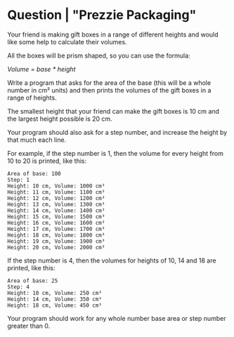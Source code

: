 # Question | "Prezzie Packaging"

Your friend is making gift boxes in a range of different heights and would like some help to calculate their volumes.

All the boxes will be prism shaped, so you can use the formula:

*Volume = base * height*

Write a program that asks for the area of the base (this will be a whole number in cm² units) and then prints the volumes of the gift boxes in a range of heights.

The smallest height that your friend can make the gift boxes is 10 cm and the largest height possible is 20 cm.

Your program should also ask for a step number, and increase the height by that much each line.

For example, if the step number is 1, then the volume for every height from 10 to 20 is printed, like this:

```
Area of base: 100
Step: 1
Height: 10 cm, Volume: 1000 cm³
Height: 11 cm, Volume: 1100 cm³
Height: 12 cm, Volume: 1200 cm³
Height: 13 cm, Volume: 1300 cm³
Height: 14 cm, Volume: 1400 cm³
Height: 15 cm, Volume: 1500 cm³
Height: 16 cm, Volume: 1600 cm³
Height: 17 cm, Volume: 1700 cm³
Height: 18 cm, Volume: 1800 cm³
Height: 19 cm, Volume: 1900 cm³
Height: 20 cm, Volume: 2000 cm³
```

If the step number is 4, then the volumes for heights of 10, 14 and 18 are printed, like this:

```
Area of base: 25
Step: 4
Height: 10 cm, Volume: 250 cm³
Height: 14 cm, Volume: 350 cm³
Height: 18 cm, Volume: 450 cm³
```

Your program should work for any whole number base area or step number greater than 0.
